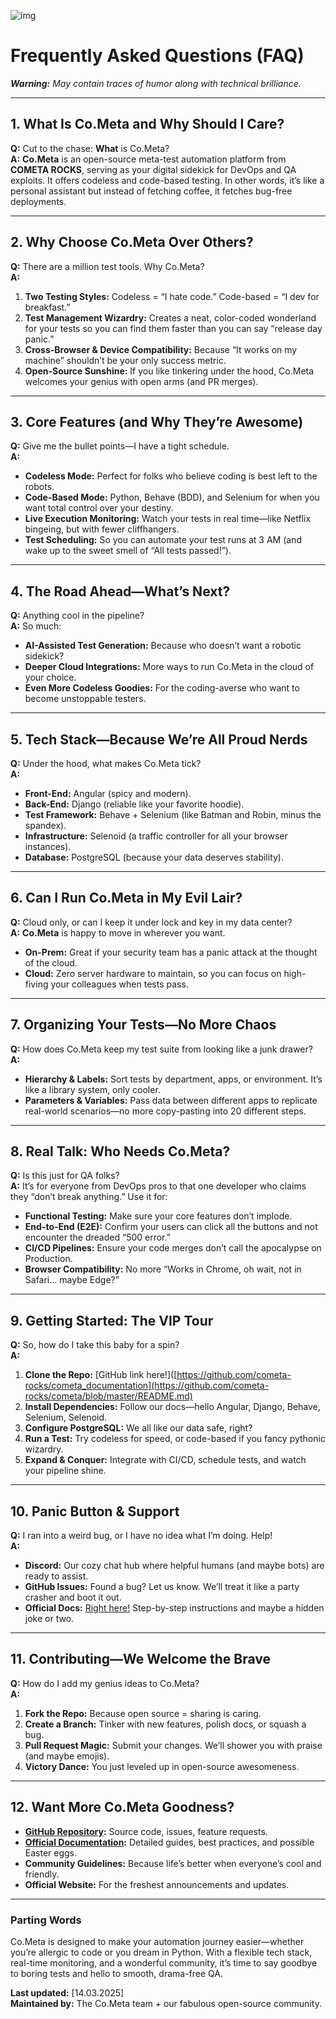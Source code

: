 ![img](img/logos/COMETAROCKS_LogoEslog_Y_W.png)
# Frequently Asked Questions (FAQ)

_**Warning:** May contain traces of humor along with technical brilliance._

---

## 1. What Is Co.Meta and Why Should I Care?

**Q:** Cut to the chase: **What** is Co.Meta?  
**A:** **Co.Meta** is an open-source meta-test automation platform from **COMETA ROCKS**, serving as your digital sidekick for DevOps and QA exploits. It offers codeless and code-based testing. In other words, it’s like a personal assistant but instead of fetching coffee, it fetches bug-free deployments.

---

## 2. Why Choose Co.Meta Over Others?

**Q:** There are a million test tools. Why Co.Meta?  
**A:**  
1. **Two Testing Styles:** Codeless = “I hate code.” Code-based = “I dev for breakfast.”    
2. **Test Management Wizardry:** Creates a neat, color-coded wonderland for your tests so you can find them faster than you can say “release day panic.”  
3. **Cross-Browser & Device Compatibility:** Because “It works on my machine” shouldn’t be your only success metric.  
4. **Open-Source Sunshine:** If you like tinkering under the hood, Co.Meta welcomes your genius with open arms (and PR merges).

---

## 3. Core Features (and Why They’re Awesome)

**Q:** Give me the bullet points—I have a tight schedule.  
**A:**  
- **Codeless Mode:** Perfect for folks who believe coding is best left to the robots.  
- **Code-Based Mode:** Python, Behave (BDD), and Selenium for when you want total control over your destiny.  
- **Live Execution Monitoring:** Watch your tests in real time—like Netflix bingeing, but with fewer cliffhangers.  
- **Test Scheduling:** So you can automate your test runs at 3 AM (and wake up to the sweet smell of “All tests passed!”).

---
## 4. The Road Ahead—What’s Next?

**Q:** Anything cool in the pipeline?  
**A:** So much:  
- **AI-Assisted Test Generation:** Because who doesn’t want a robotic sidekick?  
- **Deeper Cloud Integrations:** More ways to run Co.Meta in the cloud of your choice.  
- **Even More Codeless Goodies:** For the coding-averse who want to become unstoppable testers.

---

## 5. Tech Stack—Because We’re All Proud Nerds

**Q:** Under the hood, what makes Co.Meta tick?  
**A:**  
- **Front-End:** Angular (spicy and modern).  
- **Back-End:** Django (reliable like your favorite hoodie).  
- **Test Framework:** Behave + Selenium (like Batman and Robin, minus the spandex).  
- **Infrastructure:** Selenoid (a traffic controller for all your browser instances).  
- **Database:** PostgreSQL (because your data deserves stability).

---

## 6. Can I Run Co.Meta in My Evil Lair?

**Q:** Cloud only, or can I keep it under lock and key in my data center?  
**A:** **Co.Meta** is happy to move in wherever you want.  
- **On-Prem:** Great if your security team has a panic attack at the thought of the cloud.  
- **Cloud:** Zero server hardware to maintain, so you can focus on high-fiving your colleagues when tests pass.

---

## 7. Organizing Your Tests—No More Chaos

**Q:** How does Co.Meta keep my test suite from looking like a junk drawer?  
**A:**  
- **Hierarchy & Labels:** Sort tests by department, apps, or environment. It’s like a library system, only cooler.  
- **Parameters & Variables:** Pass data between different apps to replicate real-world scenarios—no more copy-pasting into 20 different steps.

---

## 8. Real Talk: Who Needs Co.Meta?

**Q:** Is this just for QA folks?  
**A:** It’s for everyone from DevOps pros to that one developer who claims they “don’t break anything.” Use it for:  
- **Functional Testing:** Make sure your core features don’t implode.  
- **End-to-End (E2E):** Confirm your users can click all the buttons and not encounter the dreaded “500 error.”  
- **CI/CD Pipelines:** Ensure your code merges don’t call the apocalypse on Production.  
- **Browser Compatibility:** No more “Works in Chrome, oh wait, not in Safari… maybe Edge?”

---

## 9. Getting Started: The VIP Tour

**Q:** So, how do I take this baby for a spin?  
**A:**  
1. **Clone the Repo:** [GitHub link here!]([https://github.com/cometa-rocks/cometa_documentation](https://github.com/cometa-rocks/cometa/blob/master/README.md) 
2. **Install Dependencies:** Follow our docs—hello Angular, Django, Behave, Selenium, Selenoid.  
3. **Configure PostgreSQL:** We all like our data safe, right?  
4. **Run a Test:** Try codeless for speed, or code-based if you fancy pythonic wizardry.  
5. **Expand & Conquer:** Integrate with CI/CD, schedule tests, and watch your pipeline shine.

---

## 10. Panic Button & Support

**Q:** I ran into a weird bug, or I have no idea what I’m doing. Help!  
**A:**  
- **Discord:** Our cozy chat hub where helpful humans (and maybe bots) are ready to assist.  
- **GitHub Issues:** Found a bug? Let us know. We’ll treat it like a party crasher and boot it out.  
- **Official Docs:** [Right here!](https://github.com/cometa-rocks/cometa/blob/master/README.md) Step-by-step instructions and maybe a hidden joke or two.

---

## 11. Contributing—We Welcome the Brave

**Q:** How do I add my genius ideas to Co.Meta?  
**A:**  
1. **Fork the Repo:** Because open source = sharing is caring.  
2. **Create a Branch:** Tinker with new features, polish docs, or squash a bug.  
3. **Pull Request Magic:** Submit your changes. We’ll shower you with praise (and maybe emojis).  
4. **Victory Dance:** You just leveled up in open-source awesomeness.

---

## 12. Want More Co.Meta Goodness?

- **[GitHub Repository](https://github.com/cometa-rocks/cometa/blob/master/README.md):** Source code, issues, feature requests.  
- **[Official Documentation](https://github.com/cometa-rocks/cometa_documentation):** Detailed guides, best practices, and possible Easter eggs.  
- **Community Guidelines:** Because life’s better when everyone’s cool and friendly.  
- **Official Website:** For the freshest announcements and updates.

---

### Parting Words

Co.Meta is designed to make your automation journey easier—whether you’re allergic to code or you dream in Python. With a flexible tech stack, real-time monitoring, and a wonderful community, it’s time to say goodbye to boring tests and hello to smooth, drama-free QA.

**Last updated:** [14.03.2025]  
**Maintained by:** The Co.Meta team + our fabulous open-source community.  
